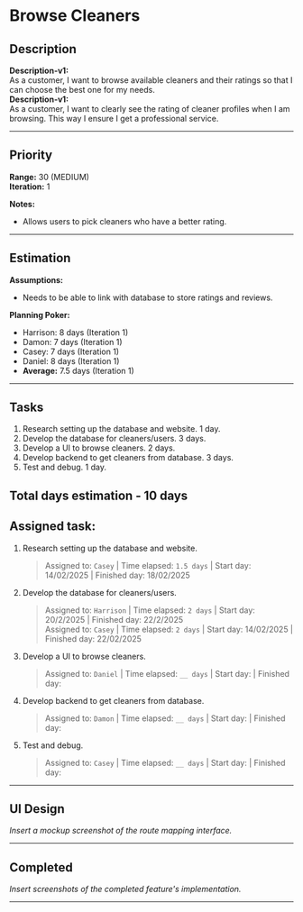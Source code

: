 # Browse Cleaners

## Description
**Description-v1:**  
As a customer, I want to browse available cleaners and their ratings so that I can choose the best one for my needs. <br>
**Description-v1:**  
As a customer, I want to clearly see the rating of cleaner profiles when I am browsing. This way I ensure I get a professional service.

---

## Priority
**Range:** 30 (MEDIUM)  
**Iteration:** 1  

**Notes:**  
- Allows users to pick cleaners who have a better rating.

---

## Estimation
**Assumptions:**  
- Needs to be able to link with database to store ratings and reviews.  

**Planning Poker:**  
- Harrison: 8 days (Iteration 1)  
- Damon: 7 days (Iteration 1)  
- Casey: 7 days (Iteration 1)
- Daniel: 8 days (Iteration 1)
- **Average:** 7.5 days (Iteration 1)

---

## Tasks
1. Research setting up the database and website. 1 day.
2. Develop the database for cleaners/users. 3 days.
3. Develop a UI to browse cleaners. 2 days.
4. Develop backend to get cleaners from database. 3 days.
5. Test and debug. 1 day.

Total days estimation - 10 days
---

## Assigned task:
1. Research setting up the database and website.
    > Assigned to: `Casey` | Time elapsed: `1.5 days` | Start day: 14/02/2025  | Finished day: 18/02/2025
2. Develop the database for cleaners/users.
    > Assigned to: `Harrison` | Time elapsed: `2 days` | Start day: 20/2/2025 | Finished day: 22/2/2025 <br>
    > Assigned to: `Casey` | Time elapsed: `2 days` | Start day: 14/02/2025  | Finished day: 22/02/2025
3. Develop a UI to browse cleaners.
    > Assigned to: `Daniel` | Time elapsed: `__ days` | Start day:  | Finished day:
4. Develop backend to get cleaners from database.
    > Assigned to: `Damon` | Time elapsed: `__ days` | Start day:  | Finished day:
5. Test and debug.
    > Assigned to: `Casey` | Time elapsed: `__ days` | Start day:  | Finished day:


---

## UI Design
*Insert a mockup screenshot of the route mapping interface.*

---

## Completed
*Insert screenshots of the completed feature's implementation.*

---

